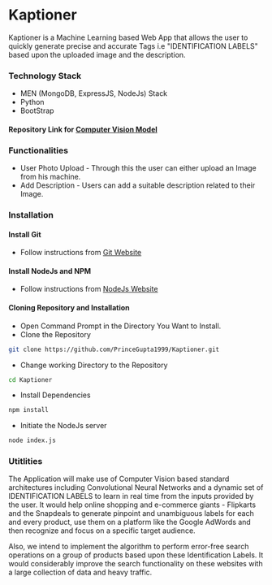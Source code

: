 # Kaptioner
Kaptioner is a Machine Learning based Web App that allows the user to quickly generate precise and accurate Tags i.e "IDENTIFICATION LABELS" based upon the uploaded image and the description.

### Technology Stack
* MEN (MongoDB, ExpressJS, NodeJs) Stack
* Python
* BootStrap

#### Repository Link for [Computer Vision Model](https://github.com/ishankjain/hackBPIT)

### Functionalities
* User Photo Upload - Through this the user can either upload an Image from his machine.
* Add Description - Users can add a suitable description related to their Image.

### Installation

#### Install Git
* Follow instructions from [Git Website](https://git-scm.com/downloads)

#### Install NodeJs and NPM
* Follow instructions from [NodeJs Website](https://nodejs.org/en/download/)

#### Cloning Repository and Installation
* Open Command Prompt in the Directory You Want to Install.
* Clone the Repository
```bash
git clone https://github.com/PrinceGupta1999/Kaptioner.git
```
* Change working Directory to the Repository
```bash
cd Kaptioner
```
* Install Dependencies
```bash
npm install
```
* Initiate the NodeJs server
```bash
node index.js
```
### Utitlities
The Application will make use of Computer Vision based standard architectures including Convolutional Neural Networks and a dynamic set of IDENTIFICATION LABELS to learn in  real time from the inputs provided by the user.
It would help online shopping and e-commerce giants - Flipkarts and the Snapdeals to generate pinpoint and unambiguous labels for each and every product, use them on a platform like the Google AdWords and then recognize and focus on a specific target audience.

Also, we intend to implement the algorithm to perform error-free search operations on a group of products based upon these Identification Labels. It would considerably improve the search functionality on these websites with a large collection of data and heavy traffic.



